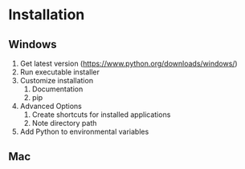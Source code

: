 # Installation
## Windows
 
1. Get latest version (https://www.python.org/downloads/windows/)
2.  Run executable installer
3.  Customize installation
    1.  Documentation
    2.  pip
4.  Advanced Options
    1.  Create shortcuts for installed applications
    2.  Note directory path 
5.  Add Python to environmental variables

## Mac
